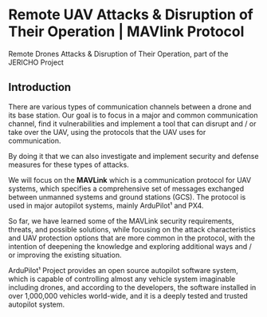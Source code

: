 # Remote UAV Attacks & Disruption of Their Operation | MAVlink Protocol
Remote Drones Attacks &amp; Disruption of Their Operation, part of the JERICHO Project

## Introduction
There are various types of communication channels between a drone and its base station.
Our goal is to focus in a major and common communication channel, find it vulnerabilities and implement a tool that can disrupt and / or take over the UAV, using the protocols that the UAV uses for communication.

By doing it that we can also investigate and implement security and defense measures for these types of attacks.

We will focus on the **MAVLink** which is a communication protocol for UAV systems, which specifies a comprehensive set of messages exchanged between unmanned systems and ground stations (GCS). The protocol is used in major autopilot systems, mainly ArduPilot¹ and PX4.


So far, we have learned some of the MAVLink security requirements, threats, and possible solutions, while focusing on the attack characteristics and UAV protection options that are more common in the protocol, with the intention of deepening the knowledge and exploring additional ways and / or improving the existing situation.


ArduPilot¹ Project provides an open source autopilot software system, which is capable of controlling almost any vehicle system imaginable including drones, and according to the developers, the software installed in over 1,000,000 vehicles world-wide, and it is a deeply tested and trusted autopilot system.

